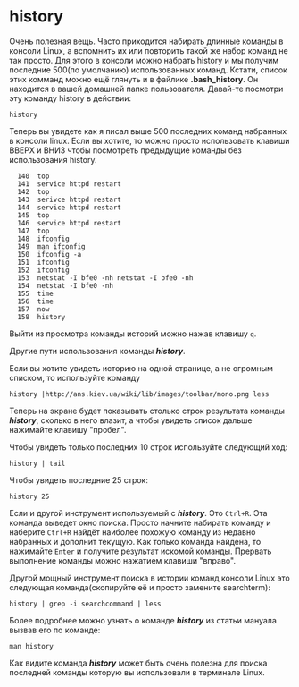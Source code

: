 # history

Очень полезная вещь. Часто приходится набирать длинные команды в консоли Linux, а вспомнить их или повторить такой же набор команд не так просто. Для этого в консоли можно набрать history и мы получим последние 500(по умолчанию) использованных команд.
Кстати, список этих комманд можно ещё глянуть и в файлике **.bash_history**. Он находится в вашей домашней папке пользователя.
Давай-те посмотри эту команду history в действии:

    history

Теперь вы увидете как я писал выше 500 последних команд набранных в консоли linux. Если вы хотите, то можно просто использовать клавиши ВВЕРХ и ВНИЗ чтобы посмотреть предыдущие команды без использования history.

```
  140  top
  141  service httpd restart
  142  top
  143  serivce httpd restart
  144  service httpd restart
  145  top
  146  service httpd restart
  147  top
  148  ifconfig
  149  man ifconfig
  150  ifconfig -a
  151  ifconfig
  152  ifconfig
  153  netstat -I bfe0 -nh netstat -I bfe0 -nh
  154  netstat -I bfe0 -nh
  155  time
  156  time
  157  now
  158  history
```

Выйти из просмотра команды историй можно нажав клавишу `q`.

Другие пути использования команды **_history_**.

Если вы хотите увидеть историю на одной странице, а не огромным списком, то используйте команду

    history |http://ans.kiev.ua/wiki/lib/images/toolbar/mono.png less

Теперь на экране будет показывать столько строк результата команды **_history_**, сколько в него влазит, а чтобы увидеть список дальше нажимайте клавишу "пробел".

Чтобы увидеть только последних 10 строк используйте следующий ход:

    history | tail

Чтобы увидеть последние 25 строк:

    history 25

Если и другой инструмент используемый с **_history_**. Это `Ctrl+R`. Эта команда выведет окно поиска. Просто начните набирать команду и наберите `Ctrl+R` найдёт наиболее похожую команду из недавно набранных и дополнит текущую. Как только команда найдена, то нажимайте `Enter` и получите результат искомой команды. Прервать выполнение команды можно нажатием клавиши "вправо".

Другой мощный инструмент поиска в истории команд консоли Linux это следующая команда(скопируйте её и просто замените searchterm):

    history | grep -i searchcommand | less

Более подробнее можно узнать о команде **_history_** из статьи мануала вызвав его по команде:

    man history

Как видите команда **_history_** может быть очень полезна для поиска последней команды которую вы использовали в терминале Linux.


